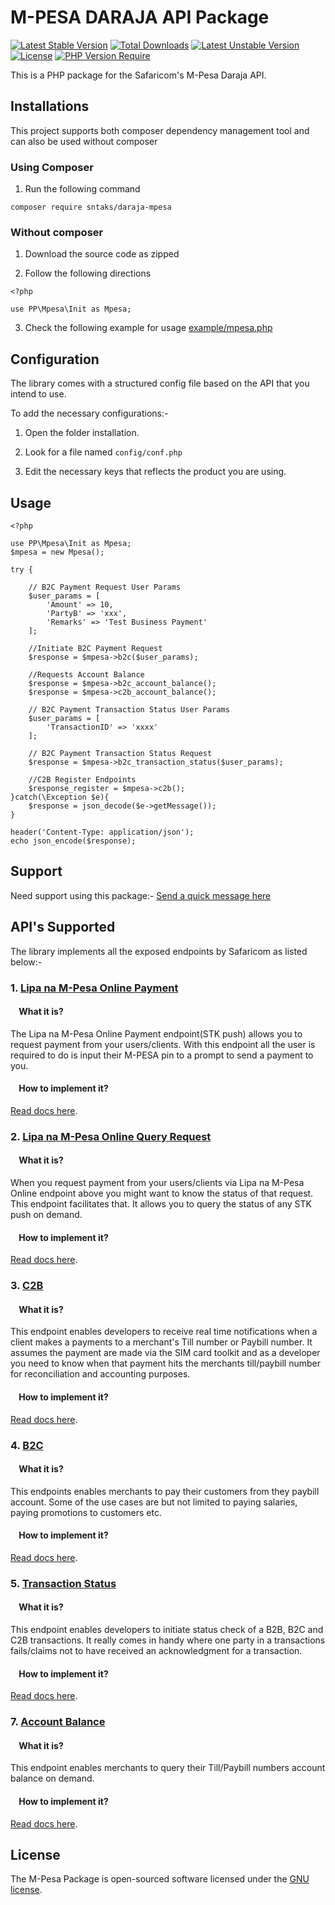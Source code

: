 # M-PESA DARAJA API Package
[![Latest Stable Version](http://poser.pugx.org/sntaks/daraja-mpesa/v)](https://packagist.org/packages/sntaks/daraja-mpesa) 
[![Total Downloads](http://poser.pugx.org/sntaks/daraja-mpesa/downloads)](https://packagist.org/packages/sntaks/daraja-mpesa) 
[![Latest Unstable Version](http://poser.pugx.org/sntaks/daraja-mpesa/v/unstable)](https://packagist.org/packages/sntaks/daraja-mpesa) 
[![License](http://poser.pugx.org/sntaks/daraja-mpesa/license)](https://packagist.org/packages/sntaks/daraja-mpesa) 
[![PHP Version Require](http://poser.pugx.org/sntaks/daraja-mpesa/require/php)](https://packagist.org/packages/sntaks/daraja-mpesa)

This is a PHP package for the Safaricom's M-Pesa Daraja API.  

## Installations

This project supports both composer dependency management tool and can also be used without composer

### Using Composer
1. Run the following command
```
composer require sntaks/daraja-mpesa
```
### Without composer

1. Download the source code as zipped 

2. Follow the following directions
``` 
<?php

use PP\Mpesa\Init as Mpesa;
```
3. Check the following example for usage [example/mpesa.php](https://github.com/L00P3R93/daraja-mpesa/blob/main/example/mpesa.php)
## Configuration

The library comes with a structured config file based on the API that you intend to use.

To add the necessary configurations:-
1. Open the folder installation.

2. Look for a file named `config/conf.php`

3. Edit the necessary keys that reflects the product you are using.


## Usage
```
<?php

use PP\Mpesa\Init as Mpesa;
$mpesa = new Mpesa();

try {

    // B2C Payment Request User Params
    $user_params = [
        'Amount' => 10,
        'PartyB' => 'xxx',
        'Remarks' => 'Test Business Payment'
    ];

    //Initiate B2C Payment Request
    $response = $mpesa->b2c($user_params);

    //Requests Account Balance
    $response = $mpesa->b2c_account_balance();
    $response = $mpesa->c2b_account_balance();

    // B2C Payment Transaction Status User Params
    $user_params = [
        'TransactionID' => 'xxxx'
    ];

    // B2C Payment Transaction Status Request
    $response = $mpesa->b2c_transaction_status($user_params);

    //C2B Register Endpoints
    $response_register = $mpesa->c2b();
}catch(\Exception $e){
    $response = json_decode($e->getMessage());
}

header('Content-Type: application/json');
echo json_encode($response);
```
## Support
Need support using this package:- 
[Send a quick message here](https://t.me/sntaks)

## API's Supported
The library implements all the exposed endpoints by Safaricom as listed below:-

### 1. [Lipa na M-Pesa Online Payment](https://developer.safaricom.co.ke/docs#lipa-na-m-pesa-online-payment)
#### &nbsp; &nbsp; What it is?
The Lipa na M-Pesa Online Payment endpoint(STK push) allows you to request payment from your users/clients. With this endpoint all the user is required to do is input their M-PESA pin to a prompt to send a payment to you. 
#### &nbsp; &nbsp; How to implement it?
[Read docs here](docs/LipaNaMpesaOnline.md).

### 2. [Lipa na M-Pesa Online Query Request](https://developer.safaricom.co.ke/docs#lipa-na-m-pesa-online-query-request)
#### &nbsp; &nbsp; What it is?
When you request payment from your users/clients via Lipa na M-Pesa Online endpoint above you might want to know the status of that request. This endpoint facilitates that. It allows you to query the status of any STK push on demand. 
#### &nbsp; &nbsp; How to implement it?
[Read docs here](docs/LipaNaMpesaOnlineQuery.md).

### 3. [C2B](https://developer.safaricom.co.ke/docs#c2b-api)
#### &nbsp; &nbsp; What it is?
This endpoint enables developers to receive real time notifications when a client makes a payments to a merchant's Till number or Paybill number. It assumes the payment are made via the SIM card toolkit and as a developer you need to know when that payment hits the merchants till/paybill number for reconciliation and accounting purposes.
#### &nbsp; &nbsp; How to implement it?
[Read docs here](docs/C2B.md).

### 4. [B2C](https://developer.safaricom.co.ke/docs#b2c-api)
#### &nbsp; &nbsp; What it is?
This endpoints enables merchants to pay their customers from they paybill account. Some of the use cases are but not limited to paying salaries, paying promotions to customers etc.
#### &nbsp; &nbsp; How to implement it?
[Read docs here](docs/B2C.md).

### 5. [Transaction Status](https://developer.safaricom.co.ke/docs#transaction-status)
#### &nbsp; &nbsp; What it is?
This endpoint enables developers to initiate status check of a B2B, B2C and C2B transactions. It really comes in handy where one party in a transactions fails/claims not to have received an acknowledgment for a transaction.
#### &nbsp; &nbsp; How to implement it?
[Read docs here](docs/TransactionStatus.md).


### 7. [Account Balance](https://developer.safaricom.co.ke/docs#account-balance-api)
#### &nbsp; &nbsp; What it is?
This endpoint enables merchants to query their Till/Paybill numbers account balance on demand.
#### &nbsp; &nbsp; How to implement it?
[Read docs here](docs/AccountBalance.md).


## License

The M-Pesa Package is open-sourced software licensed under the [GNU license](http://opensource.org/licenses/MIT).

